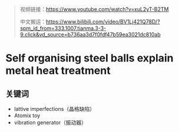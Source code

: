 > 视频链接：https://www.youtube.com/watch?v=xuL2yT-B2TM
>
> 中文搬运：https://www.bilibili.com/video/BV1Lj421Q78D/?spm_id_from=333.1007.tianma.3-3-9.click&vd_source=b736aa3d7f0fdf47b59ea3021dc810ab

# Self organising steel balls explain metal heat treatment

## 关键词

- lattive imperfections（晶格缺陷）
- Atomix toy
- vibration generator（振动器）



